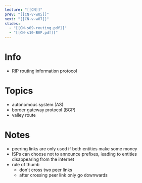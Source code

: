 ```yaml
---
lecture: "[[CN]]"
prev: "[[CN-v-w05]]"
next: "[[CN-v-w07]]"
slides:
  - "[[CN-s09-routing.pdf]]"
  - "[[CN-s10-BGP.pdf]]"
---
```



# Info
- RIP routing information protocol


# Topics
- autonomous system (AS)
- border gateway protocol (BGP)
- valley route


# Notes
- peering links are only used if both entities make some money
- ISPs can choose not to announce prefixes, leading to entities disappearing from the internet
- rule of thumb
    - don't cross two peer links
    - after crossing peer link only go downwards
